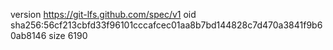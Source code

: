 version https://git-lfs.github.com/spec/v1
oid sha256:56cf213cbfd33f96101cccafcec01aa8b7bd144828c7d470a3841f9b60ab8146
size 6190
